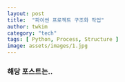 ```yaml
---
layout: post
title:  "파이썬 프로젝트 구조화 작업"
author: twkim
category: "tech"
tags: [ Python, Process, Structure ]
image: assets/images/1.jpg
---
```


### 해당 포스트는..
> 
